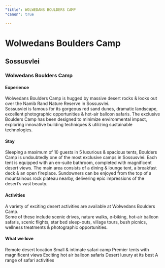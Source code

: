 ```yaml
---
"title": WOLWEDANS BOULDERS CAMP
"canon": true

---
```


# Wolwedans Boulders Camp
## Sossusvlei
### Wolwedans Boulders Camp

#### Experience
Wolwedans Boulders Camp is hugged by massive desert rocks &amp; looks out over the Namib Rand Nature Reserve in Sossusvlei.  
Sossusvlei is famous for its gorgeous red sand dunes, dramatic landscape, excellent photographic opportunities &amp; hot-air balloon safaris.
The exclusive Boulders Camp has been designed to minimize environmental impact, exploring innovative building techniques &amp; utilizing sustainable technologies.

#### Stay
Sleeping a maximum of 10 guests in 5 luxurious &amp; spacious tents, Boulders Camp is undoubtedly one of the most exclusive camps in Sossusvlei.  Each tent is equipped with an en-suite bathroom, completed with magnificent desert views.
The main area consists of a dining &amp; lounge tent, a breakfast deck &amp; an open fireplace.  Sundowners can be enjoyed from the top of a mountainous rock plateau nearby, delivering epic impressions of the desert’s vast beauty.

#### Activities
A variety of exciting desert activities are available at Wolwedans Boulders Camp.  
Some of these include scenic drives, nature walks, e-biking, hot-air balloon safaris, scenic flights, star bed sleep-outs, village tours, bush picnics, wellness treatments &amp; photographic opportunities.


#### What we love
Remote desert location
Small &amp; intimate safari camp
Premier tents with magnificent views
Exciting hot air balloon safaris
Desert luxury at its best
A range of safari activities